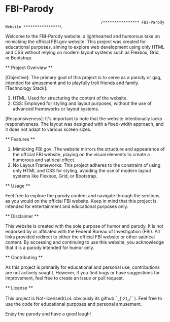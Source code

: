 # FBI-Parody

                                              /**************** FBI-Parody Website ****************\

Welcome to the FBI-Parody website, a lighthearted and humorous take on mimicking the official FBI.gov website. This project was created for educational purposes, aiming to explore web development using only HTML and CSS without relying on modern layout systems such as Flexbox, Grid, or Bootstrap.

** Project Overview **

[Objective]: The primary goal of this project is to serve as a parody or gag, intended for amusement and to playfully troll friends and family.
[Technology Stack]:
  1. HTML: Used for structuring the content of the website.
  2. CSS: Employed for styling and layout purposes, without the use of advanced frameworks or layout systems.

[Responsiveness]: It's important to note that the website intentionally lacks responsiveness. The layout was designed with a fixed-width approach, and it does not adapt to various screen sizes.

** Features **

1. Mimicking FBI.gov: The website mirrors the structure and appearance of the official FBI website, playing on the visual elements to create a humorous and satirical effect.
2. No Layout Frameworks: This project adheres to the constraint of using only HTML and CSS for styling, avoiding the use of modern layout systems like Flexbox, Grid, or Bootstrap.

** Usage **

Feel free to explore the parody content and navigate through the sections as you would on the official FBI website. Keep in mind that this project is intended for entertainment and educational purposes only.

** Disclaimer **

This website is created with the sole purpose of humor and parody. It is not endorsed by or affiliated with the Federal Bureau of Investigation (FBI). All links provided redirect to either the official FBI website or other satirical content.
By accessing and continuing to use this website, you acknowledge that it is a parody intended for humor only.

** Contributing **

As this project is primarily for educational and personal use, contributions are not actively sought. However, if you find bugs or have suggestions for improvement, feel free to create an issue or pull request.

** License **

This project is Not-licensed(LoL obviously its github ¯\_(ツ)_/¯ ). Feel free to use the code for educational purposes and personal amusement.

Enjoy the parody and have a good laugh!
